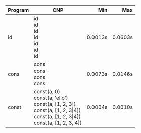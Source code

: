 Program | CNP | Min | Max
--- | --- | ---: | ---:
id | id<br/>id<br/>id<br/>id<br/>id<br/>id<br/>id | 0.0013s | 0.0603s
cons | cons<br/>cons<br/>cons<br/>cons | 0.0073s | 0.0146s
const | const(a, 0)<br/>const(a, 'ello')<br/>const(a, [1, 2, 3])<br/>const(a, [1, 2, 3\|4])<br/>const(a, [1, 2, 3\|4])<br/>const(a, [1, 2, 3, 4]) | 0.0004s | 0.0010s
